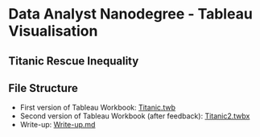 # Data Analyst Nanodegree - Tableau Visualisation
## Titanic Rescue Inequality

## File Structure
* First version of Tableau Workbook: [Titanic.twb](Titanic.twb)
* Second version of Tableau Workbook (after feedback): [Titanic2.twbx](Titanic2.twbx)
* Write-up: [Write-up.md](Write-up.md)